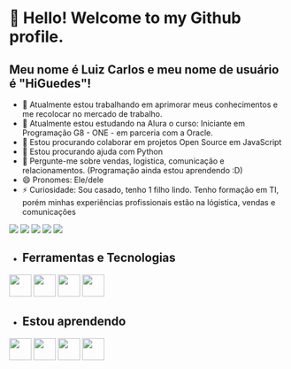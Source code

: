 # 👋 Hello! Welcome to my Github profile.
## Meu nome é Luiz Carlos e meu nome de usuário é "HiGuedes"!

- 🔭 Atualmente estou trabalhando em aprimorar meus conhecimentos e me recolocar no mercado de trabalho.
- 🌱 Atualmente estou estudando na Alura o curso: Iniciante em Programação G8 - ONE - em parceria com a Oracle.
- 👯 Estou procurando colaborar em projetos Open Source em JavaScript
- 🤔 Estou procurando ajuda com Python
- 💬 Pergunte-me sobre vendas, logistica, comunicação e relacionamentos. (Programação ainda estou aprendendo :D)
- 😄 Pronomes: Ele/dele
- ⚡ Curiosidade: Sou casado, tenho 1 filho lindo. Tenho formação em TI, porém minhas experiências profissionais estão na lógistica, vendas e comunicações


<div>
<a href="https://www.youtube.com/@Luiz-Guedes" target="_blank"><img loading="lazy" src="https://img.shields.io/badge/YouTube-FF0000?style=for-the-badge&logo=youtube&logoColor=white" target="_blank"></a>
<a href="https://instagram.com/luizcguedes" target="_blank"><img loading="lazy" src="https://img.shields.io/badge/-Instagram-%23E4405F?style=for-the-badge&logo=instagram&logoColor=white" target="_blank"></a>
<a href="https://www.twitch.tv/luizcguedes" target="_blank"><img loading="lazy" src="https://img.shields.io/badge/Twitch-9146FF?style=for-the-badge&logo=twitch&logoColor=white" target="_blank"></a>
<a href = "mailto:luizcarloswebti@gmail.com"><img loading="lazy" src="https://img.shields.io/badge/Gmail-D14836?style=for-the-badge&logo=gmail&logoColor=white" target="_blank"></a>
<a href="https://www.linkedin.com/in/luizcguedes" target="_blank"><img loading="lazy" src="https://img.shields.io/badge/-LinkedIn-%230077B5?style=for-the-badge&logo=linkedin&logoColor=white" target="_blank"></a>   
</div>          



- ## Ferramentas e Tecnologias

<img loading="lazy" src="https://cdn.jsdelivr.net/gh/devicons/devicon/icons/git/git-original.svg" width="40" height="40"/> <img src="https://cdn.jsdelivr.net/gh/devicons/devicon@latest/icons/html5/html5-original.svg" width="40" height="40"/> <img loading="lazy" src="https://cdn.jsdelivr.net/gh/devicons/devicon/icons/java/java-original.svg" width="40" height="40"/> <img src="https://cdn.jsdelivr.net/gh/devicons/devicon@latest/icons/javascript/javascript-original.svg" width="40" height="40"/>

- ## Estou aprendendo

<img src="https://cdn.jsdelivr.net/gh/devicons/devicon@latest/icons/react/react-original.svg" width="40" height="40"/> <img src="https://cdn.jsdelivr.net/gh/devicons/devicon@latest/icons/angular/angular-original.svg" width="40" height="40"/> <img src="https://cdn.jsdelivr.net/gh/devicons/devicon@latest/icons/python/python-original-wordmark.svg" width="40" height="40"/> <img src="https://cdn.jsdelivr.net/gh/devicons/devicon@latest/icons/php/php-original.svg" width="40" height="40"/>
          
          
          
          

